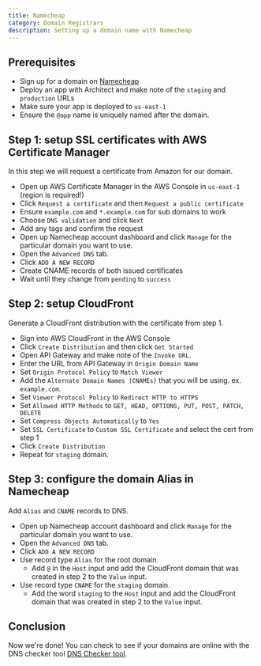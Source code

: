 ```yaml
---
title: Namecheap
category: Domain Registrars
description: Setting up a domain name with Namecheap
---
```


## Prerequisites

- Sign up for a domain on [Namecheap](https://www.Namecheap.com/domains/)
- Deploy an app with Architect and make note of the `staging` and `production` URLs
- Make sure your app is deployed to `us-east-1`
- Ensure the `@app` name is uniquely named after the domain.

## Step 1: setup SSL certificates with AWS Certificate Manager

In this step we will request a certificate from Amazon for our domain.

- Open up AWS Certificate Manager in the AWS Console in `us-east-1` (region is required!)
- Click `Request a certificate` and then `Request a public certificate`
- Ensure `example.com` and `*.example.com` for sub domains to work
- Choose `DNS validation` and click `Next`
- Add any tags and confirm the request
- Open up Namecheap account dashboard and click `Manage` for the particular domain you want to use.
- Open the `Advanced DNS` tab.
- Click `ADD A NEW RECORD`
- Create CNAME records of both issued certificates
- Wait until they change from `pending` to `success`

## Step 2: setup CloudFront

Generate a CloudFront distribution with the certificate from step 1.

- Sign into AWS CloudFront in the AWS Console
- Click `Create Distribution` and then click `Get Started`
- Open API Gateway and make note of the `Invoke URL`.
- Enter the URL from API Gateway in `Origin Domain Name`
- Set `Origin Protocol Policy` to `Match Viewer`
- Add the `Alternate Domain Names (CNAMEs)` that you will be using. ex. `example.com`.
- Set `Viewer Protocol Policy` to `Redirect HTTP to HTTPS`
- Set `Allowed HTTP Methods` to `GET, HEAD, OPTIONS, PUT, POST, PATCH, DELETE`
- Set `Compress Objects Automatically` to `Yes`
- Set `SSL Certificate` to `Custom SSL Certificate` and select the cert from step 1
- Click `Create Distribution`
- Repeat for `staging` domain.

## Step 3: configure the domain Alias in Namecheap

Add `Alias` and `CNAME` records to DNS.

- Open up Namecheap account dashboard and click `Manage` for the particular domain you want to use.
- Open the `Advanced DNS` tab.
- Click `ADD A NEW RECORD`
- Use record type `Alias` for the root domain.
    - Add `@` in the `Host` input and add the CloudFront domain that was created in step 2 to the `Value` input.
- Use record type `CNAME` for the `staging` domain.
    - Add the word `staging` to the `Host` input and add the CloudFront domain that was created in step 2 to the `Value` input.

## Conclusion

Now we're done! You can check to see if your domains are online with the DNS checker tool [DNS Checker tool](https://dnschecker.org/).
